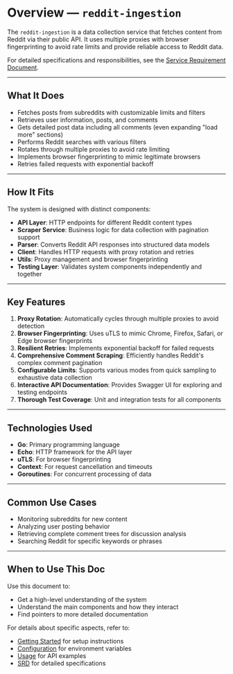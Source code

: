 # Overview — `reddit-ingestion`

The `reddit-ingestion` is a data collection service that fetches content from Reddit via their public API. It uses multiple proxies with browser fingerprinting to avoid rate limits and provide reliable access to Reddit data.

For detailed specifications and responsibilities, see the [Service Requirement Document](./srd.md).

---

## What It Does

- Fetches posts from subreddits with customizable limits and filters
- Retrieves user information, posts, and comments
- Gets detailed post data including all comments (even expanding "load more" sections)
- Performs Reddit searches with various filters
- Rotates through multiple proxies to avoid rate limiting
- Implements browser fingerprinting to mimic legitimate browsers
- Retries failed requests with exponential backoff

---

## How It Fits

The system is designed with distinct components:

- **API Layer**: HTTP endpoints for different Reddit content types
- **Scraper Service**: Business logic for data collection with pagination support
- **Parser**: Converts Reddit API responses into structured data models
- **Client**: Handles HTTP requests with proxy rotation and retries
- **Utils**: Proxy management and browser fingerprinting
- **Testing Layer**: Validates system components independently and together

---

## Key Features

1. **Proxy Rotation**: Automatically cycles through multiple proxies to avoid detection
2. **Browser Fingerprinting**: Uses uTLS to mimic Chrome, Firefox, Safari, or Edge browser fingerprints
3. **Resilient Retries**: Implements exponential backoff for failed requests
4. **Comprehensive Comment Scraping**: Efficiently handles Reddit's complex comment pagination
5. **Configurable Limits**: Supports various modes from quick sampling to exhaustive data collection
6. **Interactive API Documentation**: Provides Swagger UI for exploring and testing endpoints
7. **Thorough Test Coverage**: Unit and integration tests for all components

---

## Technologies Used

- **Go**: Primary programming language
- **Echo**: HTTP framework for the API layer
- **uTLS**: For browser fingerprinting
- **Context**: For request cancellation and timeouts
- **Goroutines**: For concurrent processing of data

---

## Common Use Cases

- Monitoring subreddits for new content
- Analyzing user posting behavior
- Retrieving complete comment trees for discussion analysis
- Searching Reddit for specific keywords or phrases

---

## When to Use This Doc

Use this document to:
- Get a high-level understanding of the system
- Understand the main components and how they interact
- Find pointers to more detailed documentation

For details about specific aspects, refer to:
- [Getting Started](./getting-started.md) for setup instructions
- [Configuration](./configuration.md) for environment variables
- [Usage](./usage.md) for API examples
- [SRD](./srd.md) for detailed specifications